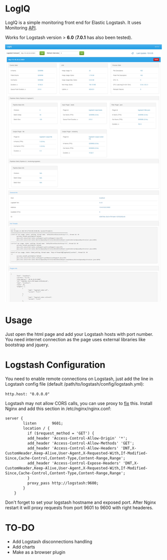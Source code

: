 # LogIQ

LogIQ is a simple monitoring front end for Elastic Logstash. It uses Monitoring [API](https://www.elastic.co/guide/en/logstash/current/monitoring.html).

Works for Logstash version > **6.0** (**7.0.1** has also been tested).

![example_image](example.png)

# Usage
Just open the html page and add your Logstash hosts with port number. You need internet connection as the page uses external libraries like bootstrap and jquery.

# Logstash Configuration
You need to enable remote connections on Logstash, just add the line in Logstash config file (default /path/to/logstash/config/logstash.yml):

```http.host: "0.0.0.0"```

Logstash may not allow CORS calls, you can use proxy to [fix](https://enable-cors.org/server_nginx.html) this.
Install Nginx and add this section in /etc/nginx/nginx.conf:

```
server {
        listen       9601;
        location / {
          if ($request_method = 'GET') {
          add_header 'Access-Control-Allow-Origin' '*';
          add_header 'Access-Control-Allow-Methods' 'GET';
          add_header 'Access-Control-Allow-Headers' 'DNT,X-CustomHeader,Keep-Alive,User-Agent,X-Requested-With,If-Modified-Since,Cache-Control,Content-Type,Content-Range,Range';
          add_header 'Access-Control-Expose-Headers' 'DNT,X-CustomHeader,Keep-Alive,User-Agent,X-Requested-With,If-Modified-Since,Cache-Control,Content-Type,Content-Range,Range';
          }
          proxy_pass http://logstash:9600;
        }
    }
```

Don't forget to set your logstash hostname and exposed port.
After Nginx restart it will proxy requests from port 9601 to 9600 with right headeres.


# TO-DO
- Add Logstash disconnections handling
- Add charts
- Make as a browser plugin
